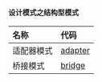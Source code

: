 #### 设计模式之结构型模式
| 名称    | 代码                                                                                      |
|:------|:----------------------------------------------------------------------------------------|
| 适配器模式 | [adapter](https://github.com/pyihe/gobase/tree/master/design-pattern/structure/adapter) |
| 桥接模式  | [bridge](https://github.com/pyihe/gobase/tree/master/design-pattern/structure/bridge)   |
